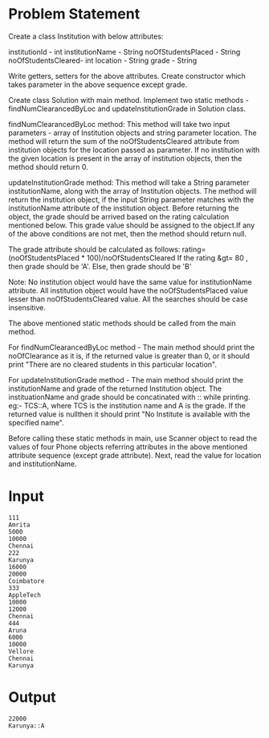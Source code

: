 # Problem Statement
Create a class Institution with below attributes:

institutionId - int institutionName - String noOfStudentsPlaced - String noOfStudentsCleared- int location - String grade - String

Write getters, setters for the above attributes. Create constructor which takes parameter in the above sequence except grade.

Create class Solution with main method. Implement two static methods - findNumClearancedByLoc and updateInstitutionGrade in Solution class.

findNumClearancedByLoc method: This method will take two input parameters - array of Institution objects and string parameter location. The method will return the sum of the noOfStudentsCleared attribute from institution objects for the location passed as parameter. If no institution with the given location is present in the array of institution objects, then the method should return 0.

updateInstitutionGrade method: This method will take a String parameter institutionName, along with the array of Institution objects. The method will return the institution object, if the input String parameter matches with the institutionName attribute of the institution object. Before returning the object, the grade should be arrived based on the rating calculation mentioned below. This grade value should be assigned to the object.If any of the above conditions are not met, then the method should return null.

The grade attribute should be calculated as follows: rating=(noOfStudentsPlaced * 100)/noOfStudentsCleared If the rating &gt= 80 , then grade should be 'A'. Else, then grade should be 'B'

Note: No institution object would have the same value for institutionName attribute. All institution object would have the noOfStudentsPlaced value lesser than noOfStudentsCleared value. All the searches should be case insensitive.

The above mentioned static methods should be called from the main method.

For findNumClearancedByLoc method - The main method should print the noOfClearance as it is, if the returned value is greater than 0, or it should print "There are no cleared students in this particular location".

For updateInstitutionGrade method - The main method should print the institutionName and grade of the returned Institution object. The instituationName and grade should be concatinated with :: while printing. eg:- TCS::A, where TCS is the institution name and A is the grade. If the returned value is nullthen it should print "No Institute is available with the specified name".

Before calling these static methods in main, use Scanner object to read the values of four Phone objects referring attributes in the above mentioned attribute sequence (except grade attribute). Next, read the value for location and institutionName.

# Input
```
111
Amrita
5000
10000
Chennai
222
Karunya
16000
20000
Coimbatore
333
AppleTech
10000
12000
Chennai
444
Aruna
6000
10000
Vellore
Chennai
Karunya
```
# Output
```
22000
Karunya::A
```